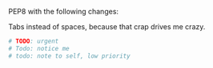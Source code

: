 PEP8 with the following changes:

Tabs instead of spaces, because that crap drives me crazy.

```python
# TODO: urgent
# Todo: notice me
# todo: note to self, low priority
```
